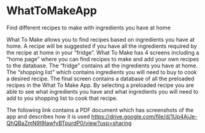 # WhatToMakeApp
Find different recipes to make with ingredients you have at home

What To Make allows you to find recipes based on ingredients you have at home. A recipe will be suggested if you have all the ingredients required by the recipe at home in your “fridge”. What To Make has 4 screens including a “home page” where you can find recipes to make and add your own recipes to the database. The “fridge” contains all the ingredients you have at home. The “shopping list” which contains ingredients you will need to buy to cook a desired recipe. The final screen contains a database of all the preloaded recipes in the What To Make App. By selecting a preloaded recipe you are able to see what ingredients you have and what ingredients you will need to add to you shopping list to cook that recipe.

The following link contains a PDF document which has screenshots of the app and describes how it is used
https://drive.google.com/file/d/1Up4AjJe-QhQBaZmN9I9IawfyBTpurdP0/view?usp=sharing
